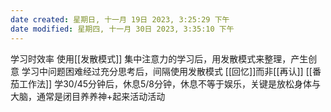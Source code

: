 ```yaml
---
date created: 星期日, 十一月 19日 2023, 3:25:29 下午
date modified: 星期四, 十一月 30日 2023, 3:35:10 下午
---
```

学习时效率
	使用[[发散模式]]
	集中注意力的学习后，用发散模式来整理，产生创意
	学习中问题困难经过充分思考后，间隔使用发散模式
	[[回忆]]而非[[再认]]
	[[番茄工作法]]
		学30/45分钟后，休息5/8分钟，休息不等于娱乐，关键是放松身体与大脑，通常是闭目养养神+起来活动活动
	
	
	



